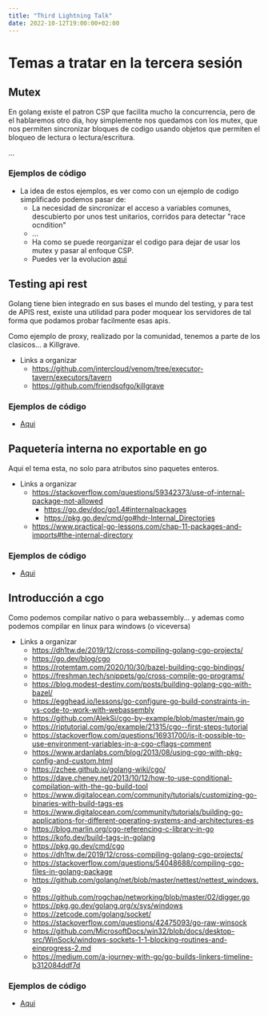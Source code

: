 ```yaml
---
title: "Third Lightning Talk"
date: 2022-10-12T19:00:00+02:00
---
```


# Temas a tratar en la tercera sesión

## Mutex
En golang existe el patron CSP que facilita mucho la concurrencia, pero de el hablaremos otro dia, hoy simplemente nos quedamos con los mutex, que nos permiten sincronizar bloques de codigo usando objetos que permiten el bloqueo de lectura o lectura/escritura.

...

### Ejemplos de código 
- La idea de estos ejemplos, es ver como con un ejemplo de codigo simplificado podemos pasar de:
    - La necesidad de sincronizar el acceso a variables comunes, descubierto por unos test unitarios, corridos para detectar "race ocndition"
    - ...
    - Ha como se puede reorganizar el codigo para dejar de usar los mutex y pasar al enfoque CSP.
    - Puedes ver la evolucion [aqui](https://github.com/equilibristofgo/sandbox/tree/feat/mutex_example/05_race_condition)

## Testing api rest
Golang tiene bien integrado en sus bases el mundo del testing, y para test de APIS rest, existe una utilidad para poder moquear los servidores de tal forma que podamos probar facilmente esas apis.

Como ejemplo de proxy, realizado por la comunidad, tenemos a parte de los clasicos... a Killgrave.

- Links a organizar
    - https://github.com/intercloud/venom/tree/executor-tavern/executors/tavern
    - https://github.com/friendsofgo/killgrave 

### Ejemplos de código 
- [Aqui]()

## Paquetería interna no exportable en go
Aqui el tema esta, no solo para atributos sino paquetes enteros.

- Links a organizar
    - https://stackoverflow.com/questions/59342373/use-of-internal-package-not-allowed
        - https://go.dev/doc/go1.4#internalpackages
        - https://pkg.go.dev/cmd/go#hdr-Internal_Directories
    -  https://www.practical-go-lessons.com/chap-11-packages-and-imports#the-internal-directory

### Ejemplos de código 
- [Aqui](https://github.com/equilibristofgo/sandbox/tree/main/04_internal/app)

## Introducción a cgo
Como podemos compilar nativo o para webassembly... y ademas como podemos compilar en linux para windows (o viceversa)

- Links a organizar
    - https://dh1tw.de/2019/12/cross-compiling-golang-cgo-projects/
    - https://go.dev/blog/cgo 
    - https://rotemtam.com/2020/10/30/bazel-building-cgo-bindings/ 
    - https://freshman.tech/snippets/go/cross-compile-go-programs/
    - https://blog.modest-destiny.com/posts/building-golang-cgo-with-bazel/
    - https://egghead.io/lessons/go-configure-go-build-constraints-in-vs-code-to-work-with-webassembly
    - https://github.com/AlekSi/cgo-by-example/blob/master/main.go
    - https://riptutorial.com/go/example/21315/cgo--first-steps-tutorial
    - https://stackoverflow.com/questions/16931700/is-it-possible-to-use-environment-variables-in-a-cgo-cflags-comment
    - https://www.ardanlabs.com/blog/2013/08/using-cgo-with-pkg-config-and-custom.html
    - https://zchee.github.io/golang-wiki/cgo/
    - https://dave.cheney.net/2013/10/12/how-to-use-conditional-compilation-with-the-go-build-tool
    - https://www.digitalocean.com/community/tutorials/customizing-go-binaries-with-build-tags-es
    - https://www.digitalocean.com/community/tutorials/building-go-applications-for-different-operating-systems-and-architectures-es
    - https://blog.marlin.org/cgo-referencing-c-library-in-go
    - https://kofo.dev/build-tags-in-golang
    - https://pkg.go.dev/cmd/cgo
    - https://dh1tw.de/2019/12/cross-compiling-golang-cgo-projects/
    - https://stackoverflow.com/questions/54048688/compiling-cgo-files-in-golang-package
    - https://github.com/golang/net/blob/master/nettest/nettest_windows.go
    - https://github.com/rogchap/networking/blob/master/02/digger.go
    - https://pkg.go.dev/golang.org/x/sys/windows
    - https://zetcode.com/golang/socket/
    - https://stackoverflow.com/questions/42475093/go-raw-winsock
    - https://github.com/MicrosoftDocs/win32/blob/docs/desktop-src/WinSock/windows-sockets-1-1-blocking-routines-and-einprogress-2.md
    - https://medium.com/a-journey-with-go/go-builds-linkers-timeline-b312084ddf7d

### Ejemplos de código 
- [Aqui]()